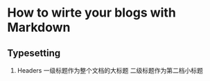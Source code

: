 How to wirte your blogs with Markdown
===================================


Typesetting
---------------------------------

1. Headers
    一级标题作为整个文档的大标题
    二级标题作为第二档小标题
    
    


